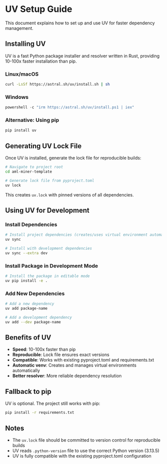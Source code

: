 # UV Setup Guide

This document explains how to set up and use UV for faster dependency management.

## Installing UV

UV is a fast Python package installer and resolver written in Rust, providing 10-100x faster installation than pip.

### Linux/macOS

```bash
curl -LsSf https://astral.sh/uv/install.sh | sh
```

### Windows

```powershell
powershell -c "irm https://astral.sh/uv/install.ps1 | iex"
```

### Alternative: Using pip

```bash
pip install uv
```

## Generating UV Lock File

Once UV is installed, generate the lock file for reproducible builds:

```bash
# Navigate to project root
cd aml-miner-template

# Generate lock file from pyproject.toml
uv lock
```

This creates `uv.lock` with pinned versions of all dependencies.

## Using UV for Development

### Install Dependencies

```bash
# Install project dependencies (creates/uses virtual environment automatically)
uv sync

# Install with development dependencies
uv sync --extra dev
```

### Install Package in Development Mode

```bash
# Install the package in editable mode
uv pip install -e .
```

### Add New Dependencies

```bash
# Add a new dependency
uv add package-name

# Add a development dependency
uv add --dev package-name
```

## Benefits of UV

- **Speed**: 10-100x faster than pip
- **Reproducible**: Lock file ensures exact versions
- **Compatible**: Works with existing pyproject.toml and requirements.txt
- **Automatic venv**: Creates and manages virtual environments automatically
- **Better resolver**: More reliable dependency resolution

## Fallback to pip

UV is optional. The project still works with pip:

```bash
pip install -r requirements.txt
```

## Notes

- The `uv.lock` file should be committed to version control for reproducible builds
- UV reads `.python-version` file to use the correct Python version (3.13.5)
- UV is fully compatible with the existing pyproject.toml configuration